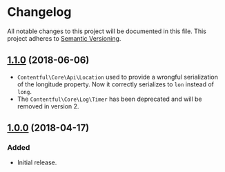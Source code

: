 # Changelog

All notable changes to this project will be documented in this file.
This project adheres to [Semantic Versioning](http://semver.org/).

## [1.1.0](https://github.com/contentful/contentful-core.php/tree/1.1.0) (2018-06-06)

* `Contentful\Core\Api\Location` used to provide a wrongful serialization of the longitude property. Now it correctly serializes to `lon` instead of `long`.
* The `Contentful\Core\Log\Timer` has been deprecated and will be removed in version 2.

## [1.0.0](https://github.com/contentful/contentful-core.php/tree/1.0.0) (2018-04-17)

### Added

* Initial release.
